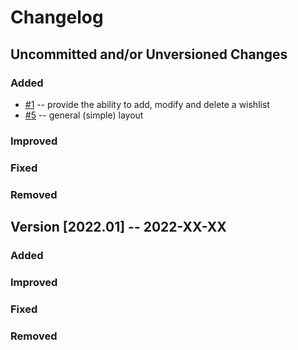 # Changelog

## Uncommitted and/or Unversioned Changes

### Added

- [#1](https://github.com/marvey11/amazing-web-app/issues/1) -- provide the ability to add, modify and delete a wishlist
- [#5](https://github.com/marvey11/amazing-web-app/issues/5) -- general (simple) layout

### Improved

### Fixed

### Removed

## Version [2022.01] -- 2022-XX-XX

### Added

### Improved

### Fixed

### Removed
